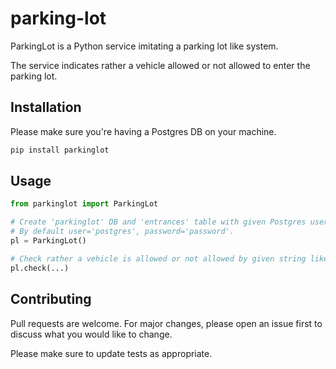 # parking-lot

ParkingLot is a Python service imitating a parking lot like system.

The service indicates rather a vehicle allowed or not allowed to enter the parking lot.

## Installation

Please make sure you're having a Postgres DB on your machine.

```bash
pip install parkinglot
```

## Usage

```python
from parkinglot import ParkingLot

# Create 'parkinglot' DB and 'entrances' table with given Postgres user and password.
# By default user='postgres', password='password'.
pl = ParkingLot()

# Check rather a vehicle is allowed or not allowed by given string like path to an image on your machine.
pl.check(...)
```

## Contributing
Pull requests are welcome. For major changes, please open an issue first to discuss what you would like to change.

Please make sure to update tests as appropriate.
